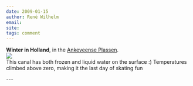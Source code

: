 ```yaml
---
date: 2009-01-15
author: René Wilhelm
email: 
site: 
tags: comment
---
```


<p>
<b>Winter in Holland</b>,  in the <a href="http://maps.google.nl/maps?ll=52.265,5.068216&spn=0.00784,0.017831&t=h&z=17">Ankeveense Plassen</a>.<br/>
<img src="http://photos-a.ak.fbcdn.net/photos-ak-snc1/v1960/189/81/1517661663/n1517661663_30155008_9889.jpg">
<br/>
This canal has both frozen and liquid water on the surface :) Temperatures climbed above zero, making it the last day of skating fun<br/>
</p>
---